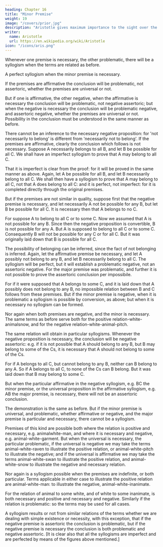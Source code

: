 ```yaml
---
heading: Chapter 16
title: "Minor Premise"
weight: 19
image: "/covers/prior.jpg"
description: "Aristotle gives maximum importance to the sight over the other senses"
writer:
  name: Aristotle 
  url: https://en.wikipedia.org/wiki/Aristotle
icon: "/icons/aris.png"
---
```




Whenever one premise is necessary, the other problematic, there will be a syllogism when the
terms are related as before.

A perfect syllogism when the minor premise is necessary. 

If the premises are affirmative the conclusion will be problematic, not assertoric, whether the premises are universal or not. 

But if one is affirmative, the other negative, when the affirmative is
necessary the conclusion will be problematic, not negative assertoric; but when the negative is
necessary the conclusion will be problematic negative, and assertoric negative, whether the
premises are universal or not. Possibility in the conclusion must be understood in the same
manner as before.

There cannot be an inference to the necessary negative proposition: for 'not
necessarily to belong' is different from 'necessarily not to belong'.
If the premises are affirmative, clearly the conclusion which follows is not necessary. Suppose A
necessarily belongs to all B, and let B be possible for all C. We shall have an imperfect syllogism to prove that A may belong to all C.

That it is imperfect is clear from the proof: for it will be proved in the same manner as above. Again, let A be possible for all B, and let B necessarily
belong to all C. We shall then have a syllogism to prove that A may belong to all C, not that A
does belong to all C: and it is perfect, not imperfect: for it is completed directly through the
original premises. 

But if the premises are not similar in quality, suppose first that the negative premise is necessary, and let necessarily A not be possible for any B, but let B be possible for all C. It is necessary then that A belongs to no C.

For suppose A to belong to all C or to some C. Now we assumed that A is not possible for any B. Since then the negative proposition is convertible, B is not possible for any A. But A is supposed to belong to all C or to some C. Consequently B will not be possible for any C or for all C. But it was originally laid down that B is possible for all C. 

The possibility of belonging can be inferred, since the fact of not belonging is inferred. Again, let the affirmative premise be necessary, and let A possibly not belong to any B, and let B necessarily belong to all C. The syllogism will be perfect, but it will establish a problematic negative, not an assertoric negative. For the major premise was problematic, and further it is not possible to prove the assertoric conclusion per impossibile. 

For if it were supposed that A belongs to some C, and it is laid down that A possibly does not belong to any B, no impossible relation between B and C follows from these premises. But if the minor premise is negative, when it is problematic a syllogism is possible by conversion, as above; but when it is necessary no syllogism can be formed.

Nor again when both premises are negative, and the minor is necessary. The same terms as before serve both for the positive relation-white-animalsnow, and for the negative relation-white-animal-pitch.

The same relation will obtain in particular syllogisms. Whenever the negative proposition is
necessary, the conclusion will be negative assertoric: e.g. if it is not possible that A should
belong to any B, but B may belong to some of the Cs, it is necessary that A should not belong to
some of the Cs. 

For if A belongs to all C, but cannot belong to any B, neither can B belong to
any A. So if A belongs to all C, to none of the Cs can B belong. But it was laid down that B may
belong to some C.

But when the particular affirmative in the negative syllogism, e.g. BC the
minor premise, or the universal proposition in the affirmative syllogism, e.g. AB the major
premise, is necessary, there will not be an assertoric conclusion. 

The demonstration is the same
as before. But if the minor premise is universal, and problematic, whether affirmative or
negative, and the major premise is particular and necessary, there cannot be a syllogism.

Premises of this kind are possible both where the relation is positive and necessary, e.g. animalwhite-man, and where it is necessary and negative, e.g. animal-white-garment. But when the
universal is necessary, the particular problematic, if the universal is negative we may take the
terms animal-white-raven to illustrate the positive relation, or animal-white-pitch to illustrate the negative; and if the universal is affirmative we may take the terms animal-white-swan to
illustrate the positive relation, and animal-white-snow to illustrate the negative and necessary
relation. 

Nor again is a syllogism possible when the premises are indefinite, or both particular.
Terms applicable in either case to illustrate the positive relation are animal-white-man: to
illustrate the negative, animal-white-inanimate. 

For the relation of animal to some white, and of
white to some inanimate, is both necessary and positive and necessary and negative. Similarly if
the relation is problematic: so the terms may be used for all cases.

A syllogism results or not from similar relations of the terms whether we are dealing with simple existence or necessity, with this exception, that if the negative premise is assertoric the conclusion is problematic, but if the negative premise is necessary the conclusion is both problematic and negative assertoric. [It is clear also that all the syllogisms are imperfect and are perfected by means of the figures above mentioned.]


